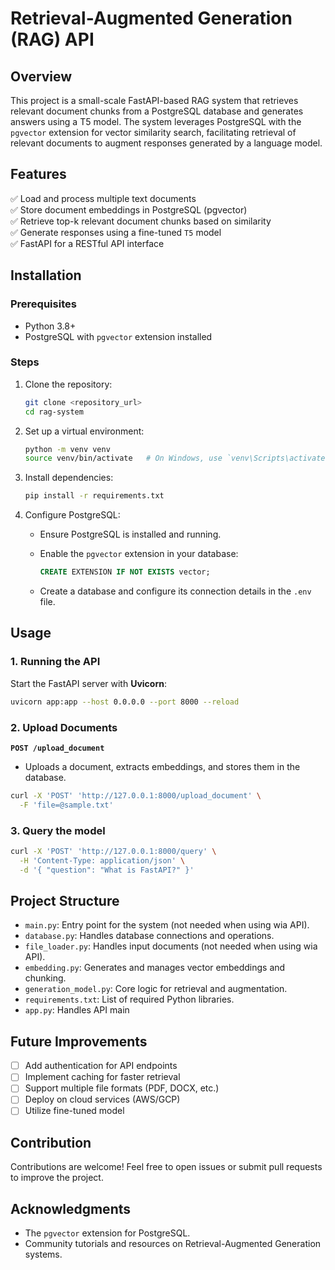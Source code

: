 # Retrieval-Augmented Generation (RAG) API

## Overview

This project is a small-scale FastAPI-based RAG system that retrieves relevant document chunks from a PostgreSQL database and generates answers using a T5 model. The system leverages PostgreSQL with the `pgvector` extension for vector similarity search, facilitating retrieval of relevant documents to augment responses generated by a language model.

## Features
✅ Load and process multiple text documents  
✅ Store document embeddings in PostgreSQL (pgvector)  
✅ Retrieve top-k relevant document chunks based on similarity  
✅ Generate responses using a fine-tuned `T5` model  
✅ FastAPI for a RESTful API interface  

## Installation

### Prerequisites

- Python 3.8+
- PostgreSQL with `pgvector` extension installed

### Steps

1. Clone the repository:

   ```bash
   git clone <repository_url>
   cd rag-system
   ```

2. Set up a virtual environment:

   ```bash
   python -m venv venv
   source venv/bin/activate   # On Windows, use `venv\Scripts\activate`
   ```

3. Install dependencies:

   ```bash
   pip install -r requirements.txt
   ```

4. Configure PostgreSQL:

   - Ensure PostgreSQL is installed and running.
   - Enable the `pgvector` extension in your database:

     ```sql
     CREATE EXTENSION IF NOT EXISTS vector;
     ```

   - Create a database and configure its connection details in the `.env` file.


## Usage

### 1. Running the API  

Start the FastAPI server with **Uvicorn**:  
```bash
uvicorn app:app --host 0.0.0.0 --port 8000 --reload
```

### 2. Upload Documents
**`POST /upload_document`**
- Uploads a document, extracts embeddings, and stores them in the database.

```bash
curl -X 'POST' 'http://127.0.0.1:8000/upload_document' \
  -F 'file=@sample.txt'
```
### 3. Query the model
```bash
curl -X 'POST' 'http://127.0.0.1:8000/query' \
  -H 'Content-Type: application/json' \
  -d '{ "question": "What is FastAPI?" }'
```

## Project Structure

- `main.py`: Entry point for the system (not needed when using wia API).
- `database.py`: Handles database connections and operations.
- `file_loader.py`: Handles input documents (not needed when using wia API).
- `embedding.py`: Generates and manages vector embeddings and chunking.
- `generation_model.py`: Core logic for retrieval and augmentation.
- `requirements.txt`: List of required Python libraries.
- `app.py`: Handles API main 


## Future Improvements
- [ ] Add authentication for API endpoints
- [ ] Implement caching for faster retrieval
- [ ] Support multiple file formats (PDF, DOCX, etc.)
- [ ] Deploy on cloud services (AWS/GCP)
- [ ] Utilize fine-tuned model
## Contribution

Contributions are welcome! Feel free to open issues or submit pull requests to improve the project.

## Acknowledgments

- The `pgvector` extension for PostgreSQL.
- Community tutorials and resources on Retrieval-Augmented Generation systems.

